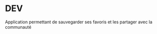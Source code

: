 # DEV <Interest>

Application permettant de sauvegarder ses favoris et les partager avec la communauté